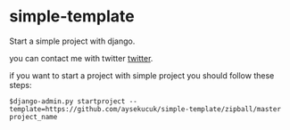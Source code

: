 
simple-template
===============

Start a simple project with django. 

you can contact me with twitter [twitter](http://www.twitter.com/muhendismadam).

if you want to start a project with simple project you should follow these steps:

	$django-admin.py startproject --template=https://github.com/aysekucuk/simple-template/zipball/master project_name
